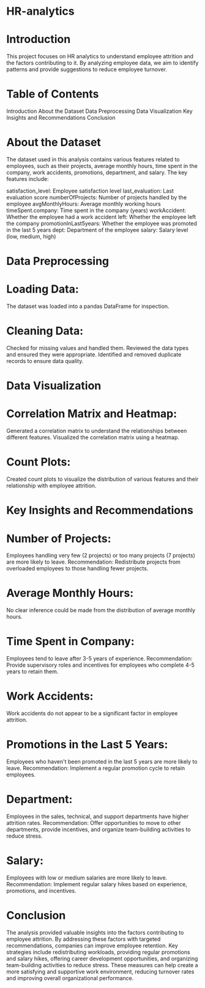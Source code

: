 # HR-analytics

# Introduction
This project focuses on HR analytics to understand employee attrition and the factors contributing to it. By analyzing employee data, we aim to identify patterns and provide suggestions to reduce employee turnover.

# Table of Contents
Introduction
About the Dataset
Data Preprocessing
Data Visualization
Key Insights and Recommendations
Conclusion

# About the Dataset
The dataset used in this analysis contains various features related to employees, such as their projects, average monthly hours, time spent in the company, work accidents, promotions, department, and salary. The key features include:

satisfaction_level: Employee satisfaction level
last_evaluation: Last evaluation score
numberOfProjects: Number of projects handled by the employee
avgMonthlyHours: Average monthly working hours
timeSpent.company: Time spent in the company (years)
workAccident: Whether the employee had a work accident
left: Whether the employee left the company
promotionInLast5years: Whether the employee was promoted in the last 5 years
dept: Department of the employee
salary: Salary level (low, medium, high)

# Data Preprocessing

# Loading Data:
The dataset was loaded into a pandas DataFrame for inspection.

# Cleaning Data:
Checked for missing values and handled them.
Reviewed the data types and ensured they were appropriate.
Identified and removed duplicate records to ensure data quality.

# Data Visualization

# Correlation Matrix and Heatmap:
Generated a correlation matrix to understand the relationships between different features.
Visualized the correlation matrix using a heatmap.

# Count Plots:
Created count plots to visualize the distribution of various features and their relationship with employee attrition.

# Key Insights and Recommendations

# Number of Projects:
Employees handling very few (2 projects) or too many projects (7 projects) are more likely to leave.
Recommendation: Redistribute projects from overloaded employees to those handling fewer projects.

# Average Monthly Hours:
No clear inference could be made from the distribution of average monthly hours.

# Time Spent in Company:
Employees tend to leave after 3-5 years of experience.
Recommendation: Provide supervisory roles and incentives for employees who complete 4-5 years to retain them.

# Work Accidents:
Work accidents do not appear to be a significant factor in employee attrition.

# Promotions in the Last 5 Years:

Employees who haven't been promoted in the last 5 years are more likely to leave.
Recommendation: Implement a regular promotion cycle to retain employees.

# Department:
Employees in the sales, technical, and support departments have higher attrition rates.
Recommendation: Offer opportunities to move to other departments, provide incentives, and organize team-building activities to reduce stress.

# Salary:
Employees with low or medium salaries are more likely to leave.
Recommendation: Implement regular salary hikes based on experience, promotions, and incentives.

# Conclusion
The analysis provided valuable insights into the factors contributing to employee attrition. By addressing these factors with targeted recommendations, companies can improve employee retention. Key strategies include redistributing workloads, providing regular promotions and salary hikes, offering career development opportunities, and organizing team-building activities to reduce stress. These measures can help create a more satisfying and supportive work environment, reducing turnover rates and improving overall organizational performance.
